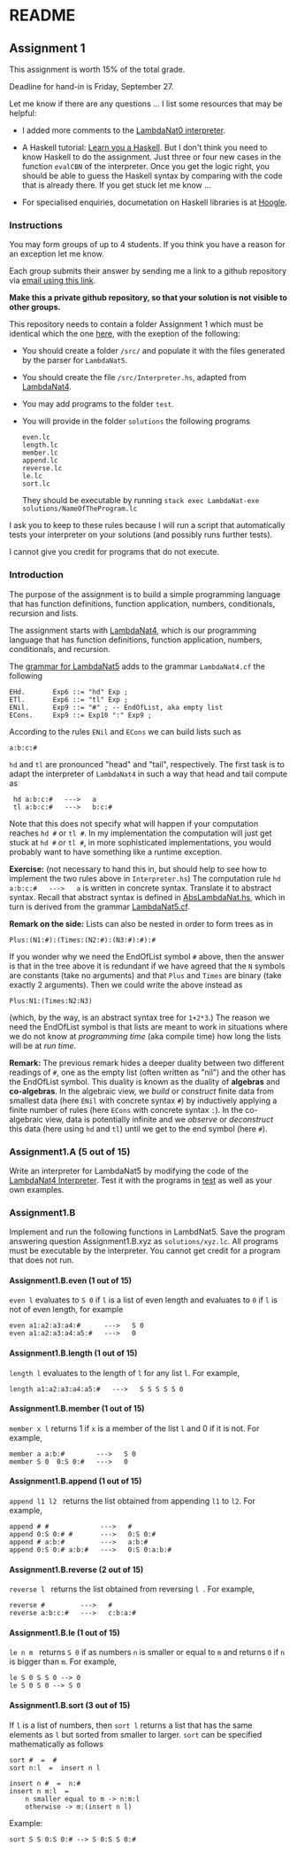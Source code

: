 # README

## Assignment 1

This assignment is worth 15% of the total grade.

Deadline for hand-in is Friday, September 27.

Let me know if there are any questions ... I list some resources that may be helpful:

- I added more comments to the [LambdaNat0 interpreter](https://github.com/alexhkurz/programming-languages-2019/blob/master/Lab1-Lambda-Calculus/LambdaNat0/src/Interpreter.hs). 

- A Haskell tutorial: [Learn you a Haskell](http://learnyouahaskell.com/). But I don't think you need to know Haskell to do the assignment. Just three or four new cases in the function `evalCBN` of the interpreter. Once you get the logic right, you should be able to guess the Haskell syntax by comparing with the code that is already there. If you get stuck let me know ...

- For specialised enquiries, documetation on Haskell libraries is at [Hoogle](https://hoogle.haskell.org/). 

### Instructions

You may form groups of up to 4 students. If you think you have a reason for an exception let me know.

Each group submits their answer by sending me a link to a github repository via [email using this link](mailto:akurz@chapman.edu?subject=CPSC-354-Assignment-1).

**Make this a private github repository, so that your solution is not visible to other groups.**

 This repository needs to contain a folder Assignment 1 which must be identical which the one [here](https://github.com/alexhkurz/programming-languages-2019/tree/master/Assignment1), with the exeption of the following:

- You should create a folder `/src/` and populate it with the files generated by the parser for `LambdaNat5`.

- You should create the file `/src/Interpreter.hs`, adapted from [LambdaNat4](https://github.com/alexhkurz/programming-languages-2019/blob/master/Lab1-solutions/LambdaNat4/src/Interpreter.hs).

- You may add programs to the folder `test`.

- You will provide in the folder `solutions` the following programs

      even.lc
      length.lc
      member.lc
      append.lc
      reverse.lc
      le.lc
      sort.lc
    They should be executable by running `stack exec LambdaNat-exe solutions/NameOfTheProgram.lc`

I ask you to keep to these rules because I will run a script that automatically tests your interpreter on your solutions (and possibly runs further tests). 

I cannot give you credit for programs that do not execute.

### Introduction

The purpose of the assignment is to build a simple programming language that has function definitions, function application, numbers, conditionals, recursion and lists.

The assignment starts with [LambdaNat4](https://github.com/alexhkurz/programming-languages-2019/tree/master/Lab1-solutions/LambdaNat4), which is our programming language that has function definitions, function application, numbers, conditionals, and recursion.

The [grammar for LambdaNat5](https://github.com/alexhkurz/programming-languages-2019/blob/master/Assignment1/grammar/LambdaNat5.cf) adds to the grammar `LambdaNat4.cf` the following

    EHd.       Exp6 ::= "hd" Exp ;
    ETl.       Exp6 ::= "tl" Exp ;
    ENil.      Exp9 ::= "#" ; -- EndOfList, aka empty list
    ECons.     Exp9 ::= Exp10 ":" Exp9 ;

According to the rules `ENil` and `ECons` we can build lists such as

    a:b:c:#

`hd` and `tl` are pronounced "head" and "tail", respectively. The first task is to adapt the interpreter of `LambdaNat4` in such a way that head and tail compute as 

     hd a:b:c:#   --->   a
     tl a:b:c:#   --->   b:c:#

Note that this does not specify what will happen if your computation reaches `hd #` or `tl #`. In my implementation the computation will just get stuck at `hd #` or `tl #`, in more sophisticated implementations, you would probably want to have something like a runtime exception.

**Exercise:** (not necessary to hand this in, but should help to see how to implement the two rules above in `Interpreter.hs`) The computation rule `hd a:b:c:#   --->   a` is written in concrete syntax. Translate it to abstract syntax. Recall that abstract syntax is defined in 
[AbsLambdaNat.hs](https://github.com/alexhkurz/programming-languages-2019/blob/master/Assignment1/grammar/AbsLambdaNat.hs), which in turn is derived from the grammar
[LambdaNat5.cf](https://github.com/alexhkurz/programming-languages-2019/blob/master/Assignment1/grammar/LambdaNat5.cf).


**Remark on the side:** Lists can also be nested in order to form trees as in 

    Plus:(N1:#):(Times:(N2:#):(N3:#):#):#

If you wonder why we need the EndOfList symbol `#` above, then the answer is that in the tree above it is redundant if we have agreed that the `N` symbols are constants (take no arguments) and that `Plus` and `Times` are binary (take exactly 2 arguments). Then we could write the above instead as 

    Plus:N1:(Times:N2:N3)

(which, by the way, is an abstract syntax tree for `1+2*3`.) The reason we need the EndOfList symbol is that lists are meant to work in situations where we do not know at *programming time* (aka compile time) how long the lists will be at *run time*. 

**Remark:** The previous remark hides a deeper duality between two different readings of `#`, one as the empty list (often written as "nil") and the other has the EndOfList symbol. This duality is known as the duality of **algebras** and **co-algebras**. In the algebraic view, we *build* or *construct* finite data from smallest data (here `ENil` with concrete syntax `#`) by inductively applying a finite number of rules (here `ECons` with concrete syntax `:`). In the co-algebraic view, data is potentially infinite and we *observe* or *deconstruct* this data (here using `hd` and `tl`) until we get to the end symbol (here `#`).

### Assignment1.A (5 out of 15)

Write an interpreter for LambdaNat5 by modifying the code of the [LambdaNat4 Interpreter](https://github.com/alexhkurz/programming-languages-2019/blob/master/Lab1-solutions/LambdaNat4/src/Interpreter.hs). Test it with the programs in [test](https://github.com/alexhkurz/programming-languages-2019/blob/master/Assignment1/test/test-interpreter4.lc) as well as your own examples.

### Assignment1.B

Implement and run the following functions in LambdNat5. Save the program answering question Assignment1.B.xyz as `solutions/xyz.lc`. All programs must be executable by the interpreter. You cannot get credit for a program that does not run.

#### Assignment1.B.even (1 out of 15)

`even l` evaluates to `S 0` if `l` is a list of even length and evaluates to `0` if `l` is not of even length, for example

    even a1:a2:a3:a4:#      --->   S 0    
    even a1:a2:a3:a4:a5:#   --->   0    

#### Assignment1.B.length (1 out of 15)

`length l` evaluates to the length of `l` for any list `l`. For example,

    length a1:a2:a3:a4:a5:#   --->   S S S S S 0


#### Assignment1.B.member (1 out of 15)

`member x l` returns 1 if `x` is a member of the list `l` and 0 if it is not. For example,

    member a a:b:#        --->   S 0
    member S 0  0:S 0:#   --->   0

#### Assignment1.B.append (1 out of 15)

`append l1 l2 ` returns the list obtained from appending `l1` to `l2`. For example, 

    append # #             --->   #
    append 0:S 0:# #       --->   0:S 0:#
    append # a:b:#         --->   a:b:#
    append 0:S 0:# a:b:#   --->   0:S 0:a:b:#

#### Assignment1.B.reverse (2 out of 15)

`reverse l ` returns the list obtained from reversing `l `. For example, 

    reverse #         --->   #
    reverse a:b:c:#   --->   c:b:a:#


#### Assignment1.B.le (1 out of 15)

`le n m ` returns `S 0` if as numbers `n` is smaller or equal to `m` and returns `0` if `n` is bigger than `m`. For example,

    le S 0 S S 0 --> 0
    le S 0 S 0 --> S 0

#### Assignment1.B.sort (3 out of 15)

If `l` is a list of numbers, then `sort l` returns a list that has the same elements as `l` but sorted from smaller to larger. `sort` can be specified mathematically as follows

    sort #  =  #
    sort n:l  =  insert n l

    insert n #  =  n:#
    insert n m:l  =  
        n smaller equal to m -> n:m:l
        otherwise -> m:(insert n l)

Example:

    sort S S 0:S 0:# --> S 0:S S 0:#








    
    
